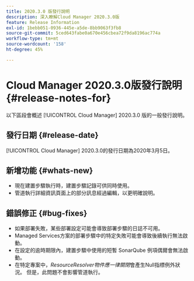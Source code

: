 ```yaml
---
title: 2020.3.0 版發行說明
description: 深入瞭解Cloud Manager 2020.3.0版
feature: Release Information
exl-id: 1bebb051-0936-445e-a5de-8bb9063f3fb8
source-git-commit: 5ced643fabe0a670e456cbea72f9da8196ac774a
workflow-type: tm+mt
source-wordcount: '158'
ht-degree: 45%

---
```


# Cloud Manager 2020.3.0版發行說明 {#release-notes-for}

以下區段會概述 [!UICONTROL Cloud Manager] 2020.3.0 版的一般發行說明。

## 發行日期 {#release-date}

[!UICONTROL Cloud Manager] 2020.3.0的發行日期為2020年3月5日。

## 新增功能 {#whats-new}

* 現在建置步驟執行時，建置步驟記錄可供同時使用。
* 管道執行詳細資訊頁面上的部分訊息經過編輯，以更明確說明。

## 錯誤修正 {#bug-fixes}

* 如果部署失敗，某些部署設定可能會導致部署步驟的日誌不可用。
* Managed Services方案的部署步驟中的特定失敗可能會導致後續執行無法啟動。
* 在設定的逾時期限內，建置步驟中使用的短暫 SonarQube 例項偶爾會無法啟動。
* 在特定專案中，*ResourceResolver物件應一律關閉*&#x200B;會產生Null指標例外狀況。 但是，此問題不會影響管道執行。
